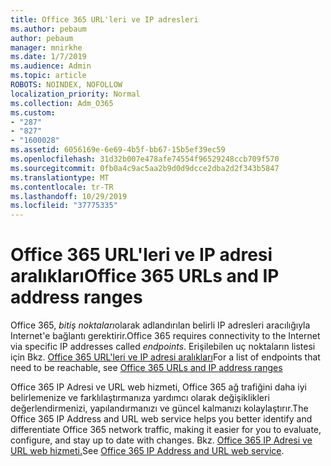 ```yaml
---
title: Office 365 URL'leri ve IP adresleri
ms.author: pebaum
author: pebaum
manager: mnirkhe
ms.date: 1/7/2019
ms.audience: Admin
ms.topic: article
ROBOTS: NOINDEX, NOFOLLOW
localization_priority: Normal
ms.collection: Adm_O365
ms.custom:
- "287"
- "827"
- "1600028"
ms.assetid: 6056169e-6e69-4b5f-bb67-15b5ef39ec59
ms.openlocfilehash: 31d32b007e478afe74554f96529248ccb709f570
ms.sourcegitcommit: 0fb0a4c9ac5aa2b9d0d9dcce2dba2d2f343b5847
ms.translationtype: MT
ms.contentlocale: tr-TR
ms.lasthandoff: 10/29/2019
ms.locfileid: "37775335"
---
```

# <a name="office-365-urls-and-ip-address-ranges"></a><span data-ttu-id="96616-102">Office 365 URL'leri ve IP adresi aralıkları</span><span class="sxs-lookup"><span data-stu-id="96616-102">Office 365 URLs and IP address ranges</span></span>

<span data-ttu-id="96616-103">Office 365, *bitiş noktaları*olarak adlandırılan belirli IP adresleri aracılığıyla Internet'e bağlantı gerektirir.</span><span class="sxs-lookup"><span data-stu-id="96616-103">Office 365 requires connectivity to the Internet via specific IP addresses called *endpoints*.</span></span>
<span data-ttu-id="96616-104">Erişilebilen uç noktaların listesi için Bkz. [Office 365 URL'leri ve IP adresi aralıkları](https://docs.microsoft.com/office365/enterprise/urls-and-ip-address-ranges)</span><span class="sxs-lookup"><span data-stu-id="96616-104">For a list of endpoints that need to be reachable, see [Office 365 URLs and IP address ranges](https://docs.microsoft.com/office365/enterprise/urls-and-ip-address-ranges)</span></span> 

<span data-ttu-id="96616-105">Office 365 IP Adresi ve URL web hizmeti, Office 365 ağ trafiğini daha iyi belirlemenize ve farklılaştırmanıza yardımcı olarak değişiklikleri değerlendirmenizi, yapılandırmanızı ve güncel kalmanızı kolaylaştırır.</span><span class="sxs-lookup"><span data-stu-id="96616-105">The Office 365 IP Address and URL web service helps you better identify and differentiate Office 365 network traffic, making it easier for you to evaluate, configure, and stay up to date with changes.</span></span> <span data-ttu-id="96616-106">Bkz. [Office 365 IP Adresi ve URL web hizmeti.](https://docs.microsoft.com/office365/enterprise/office-365-ip-web-service)</span><span class="sxs-lookup"><span data-stu-id="96616-106">See [Office 365 IP Address and URL web service](https://docs.microsoft.com/office365/enterprise/office-365-ip-web-service).</span></span>
